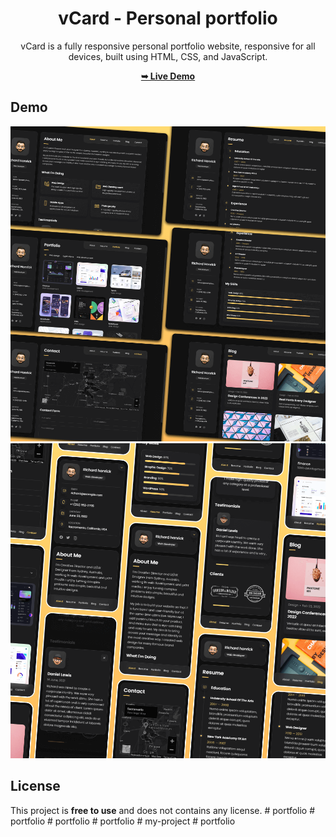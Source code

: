 <div align="center">

# vCard - Personal portfolio

vCard is a fully responsive personal portfolio website, responsive for all devices, built using HTML, CSS, and JavaScript.

 <a href="https://codingstella.github.io/vCard-personal-portfolio/"><strong>➥ Live Demo</strong></a> 
 
 </div>
 
## Demo

![vCard Desktop Demo](./website-demo-image/desktop.png "Desktop Demo")
![vCard Mobile Demo](./website-demo-image/mobile.png "Mobile Demo")


## License

This project is **free to use** and does not contains any license.
#   p o r t f o l i o 
 
 #   p o r t f o l i o 
 
 #   p o r t f o l i o 
 
 #   p o r t f o l i o 
 
 #   m y - p r o j e c t 
 
 #   p o r t f o l i o 
 
 
